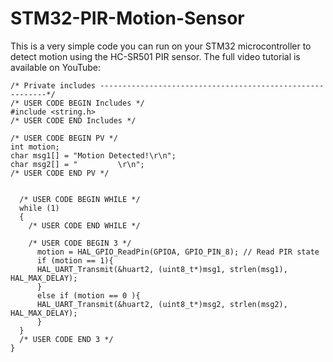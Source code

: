 # STM32-PIR-Motion-Sensor
This is a very simple code you can run on your STM32 microcontroller to detect motion using the HC-SR501 PIR sensor. The full video tutorial is available on YouTube: 

    /* Private includes ----------------------------------------------------------*/
    /* USER CODE BEGIN Includes */
    #include <string.h>
    /* USER CODE END Includes */
    
    /* USER CODE BEGIN PV */
    int motion;
    char msg1[] = "Motion Detected!\r\n";
    char msg2[] = "         \r\n";
    /* USER CODE END PV */
    
    
      /* USER CODE BEGIN WHILE */
      while (1)
      {
        /* USER CODE END WHILE */
    
        /* USER CODE BEGIN 3 */
    	  motion = HAL_GPIO_ReadPin(GPIOA, GPIO_PIN_8); // Read PIR state
    	  if (motion == 1){
    	  HAL_UART_Transmit(&huart2, (uint8_t*)msg1, strlen(msg1), HAL_MAX_DELAY);
    	  }
    	  else if (motion == 0 ){
    	  HAL_UART_Transmit(&huart2, (uint8_t*)msg2, strlen(msg2), HAL_MAX_DELAY);
    	  }
      }
      /* USER CODE END 3 */
    }
